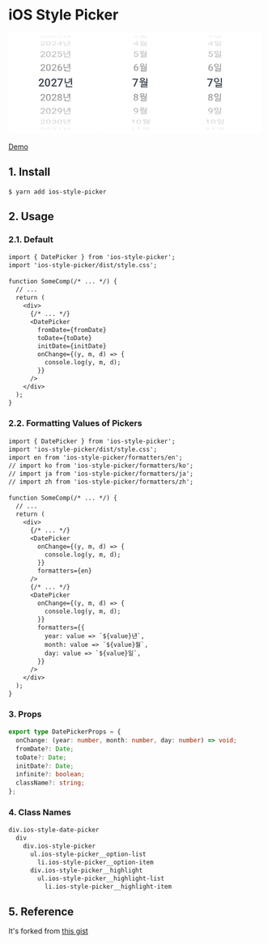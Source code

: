 # iOS Style Picker

![sample](docs/sample.jpeg)

[Demo](https://ricale.kr/ios-style-picker)

## 1. Install

```
$ yarn add ios-style-picker
```

## 2. Usage

### 2.1. Default

```tsx
import { DatePicker } from 'ios-style-picker';
import 'ios-style-picker/dist/style.css';

function SomeComp(/* ... */) {
  // ...
  return (
    <div>
      {/* ... */}
      <DatePicker
        fromDate={fromDate}
        toDate={toDate}
        initDate={initDate}
        onChange={(y, m, d) => {
          console.log(y, m, d);
        }}
      />
    </div>
  );
}
```

### 2.2. Formatting Values of Pickers

```tsx
import { DatePicker } from 'ios-style-picker';
import 'ios-style-picker/dist/style.css';
import en from 'ios-style-picker/formatters/en';
// import ko from 'ios-style-picker/formatters/ko';
// import ja from 'ios-style-picker/formatters/ja';
// import zh from 'ios-style-picker/formatters/zh';

function SomeComp(/* ... */) {
  // ...
  return (
    <div>
      {/* ... */}
      <DatePicker
        onChange={(y, m, d) => {
          console.log(y, m, d);
        }}
        formatters={en}
      />
      {/* ... */}
      <DatePicker
        onChange={(y, m, d) => {
          console.log(y, m, d);
        }}
        formatters={{
          year: value => `${value}년`,
          month: value => `${value}월`,
          day: value => `${value}일`,
        }}
      />
    </div>
  );
}
```

### 3. Props

```ts
export type DatePickerProps = {
  onChange: (year: number, month: number, day: number) => void;
  fromDate?: Date;
  toDate?: Date;
  initDate?: Date;
  infinite?: boolean;
  className?: string;
};
```

### 4. Class Names

```
div.ios-style-date-picker
  div
    div.ios-style-picker
      ul.ios-style-picker__option-list
        li.ios-style-picker__option-item
      div.ios-style-picker__highlight
        ul.ios-style-picker__highlight-list
          li.ios-style-picker__highlight-item
```

## 5. Reference

It's forked from [this gist](https://gist.github.com/wjpeters/876a8fe4040a2bb4b4eb28d2270620a5)

